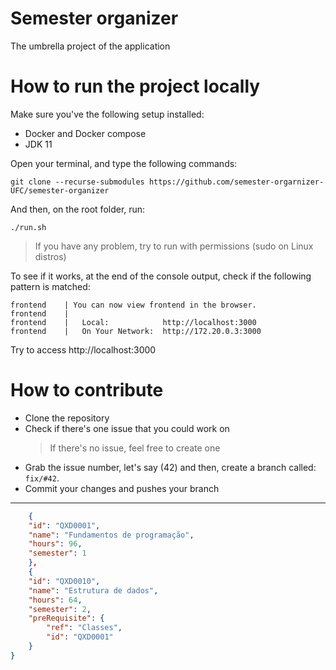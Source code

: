 # Semester organizer

The umbrella project of the application

# How to run the project locally

Make sure you've the following setup installed:

- Docker and Docker compose
- JDK 11

Open your terminal, and type the following commands:

```console
git clone --recurse-submodules https://github.com/semester-orgarnizer-UFC/semester-organizer
```

And then, on the root folder, run:

```console
./run.sh
```

> If you have any problem, try to run with permissions (sudo on Linux distros)

To see if it works, at the end of the console output, check if the following pattern is matched:

```console
frontend    | You can now view frontend in the browser.
frontend    |
frontend    |   Local:            http://localhost:3000
frontend    |   On Your Network:  http://172.20.0.3:3000
```

Try to access http://localhost:3000

# How to contribute

- Clone the repository
- Check if there's one issue that you could work on
  > If there's no issue, feel free to create one
- Grab the issue number, let's say (42) and then, create a branch called: `fix/#42`.
- Commit your changes and pushes your branch

---

```json
    {
    "id": "QXD0001",
    "name": "Fundamentos de programação",
    "hours": 96,
    "semester": 1
    },
    {
    "id": "QXD0010",
    "name": "Estrutura de dados",
    "hours": 64,
    "semester": 2,
    "preRequisite": {
        "ref": "Classes",
        "id": "QXD0001"
    }
}
```
